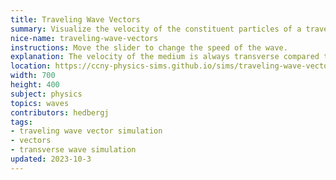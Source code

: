 ```yaml
---
title: Traveling Wave Vectors
summary: Visualize the velocity of the constituent particles of a traveling wave.
nice-name: traveling-wave-vectors
instructions: Move the slider to change the speed of the wave.
explanation: The velocity of the medium is always transverse compared to the velocity of the wave. The green vectors show the velocity of the medium, which in this case is only up or down. The wave velocity is shown by the blue arrow, which is to the right or left. 
location: https://ccny-physics-sims.github.io/sims/traveling-wave-vectors/
width: 700
height: 400
subject: physics
topics: waves
contributors: hedbergj
tags:
- traveling wave vector simulation
- vectors
- transverse wave simulation
updated: 2023-10-3
---
```

